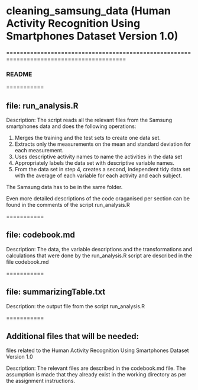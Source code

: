 # cleaning_samsung_data (Human Activity Recognition Using Smartphones Dataset Version 1.0)
=========================================================================================

### README

===========

## file: run_analysis.R

Description:
The script reads all the relevant files from the Samsung smartphones data and does the following operations:
1. Merges the training and the test sets to create one data set.
2. Extracts only the measurements on the mean and standard deviation for each measurement.
3. Uses descriptive activity names to name the activities in the data set
4. Appropriately labels the data set with descriptive variable names.
5. From the data set in step 4, creates a second, independent tidy data set with the average of each variable for each activity and each subject.

The Samsung data has to be in the same folder.

Even more detailed descriptions of the code oraganised per section can be found in the comments of the script run_analysis.R

===========

## file: codebook.md

Description: The data, the variable descriptions and the transformations and calculations that were done by the run_analysis.R script are described in the file codebook.md

===========

## file: summarizingTable.txt

Description: the output file from the script run_analysis.R

===========

## Additional files that will be needed:

files related to the Human Activity Recognition Using Smartphones Dataset
Version 1.0

Description: The relevant files are described in the codebook.md file.
The assumption is made that they already exist in the working directory as per the assignment instructions.

